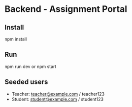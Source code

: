 # Backend - Assignment Portal

## Install
npm install

## Run
npm run dev
or
npm start

## Seeded users
- Teacher: teacher@example.com / teacher123
- Student: student@example.com / student123

